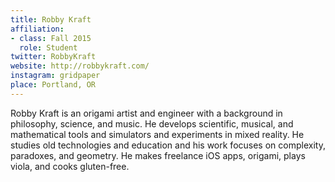 ```yaml
---
title: Robby Kraft
affiliation:
- class: Fall 2015
  role: Student
twitter: RobbyKraft
website: http://robbykraft.com/
instagram: gridpaper
place: Portland, OR
---
```

Robby Kraft is an origami artist and engineer with a background in philosophy, science, and music. He develops scientific, musical, and mathematical tools and simulators and experiments in mixed reality. He studies old technologies and education and his work focuses on complexity, paradoxes, and geometry. He makes freelance iOS apps, origami, plays viola, and cooks gluten-free.